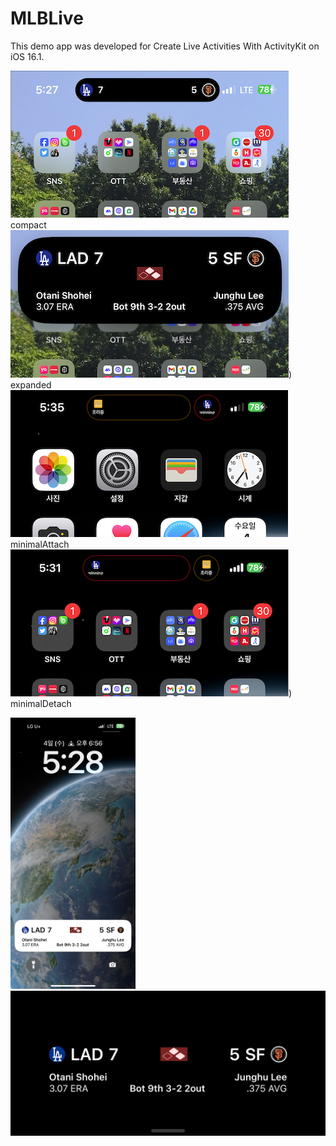 # MLBLive

This demo app was developed for Create Live Activities With ActivityKit on iOS 16.1.

![compact](https://raw.githubusercontent.com/fornew21c/MLBLive/main/screenShot/compacted.png)
<br/>
compact
![expanded](https://raw.githubusercontent.com/fornew21c/MLBLive/main/screenShot/expanded.png))
<br/>
expanded
![minimalAttach](https://raw.githubusercontent.com/fornew21c/MLBLive/main/screenShot/minimalAttach.png)
<br/>
minimalAttach
![minimalDetach](https://raw.githubusercontent.com/fornew21c/MLBLive/main/screenShot/minimalDetach.png))
<br/>
minimalDetach


<p>
<img src="https://raw.githubusercontent.com/fornew21c/MLBLive/main/screenShot/lockScreen.jpeg" alt="Sample Image" width="200">
<img src="https://raw.githubusercontent.com/fornew21c/MLBLive/main/screenShot/standby.jpeg" alt="Sample Image" width="600">
</p>

